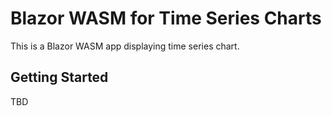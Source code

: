 # Blazor WASM for Time Series Charts #

This is a Blazor WASM app displaying time series chart.


## Getting Started ##

TBD
